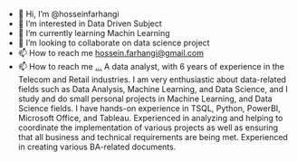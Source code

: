 - 👋 Hi, I’m @hosseinfarhangi
- 👀 I’m interested in Data Driven Subject
- 🌱 I’m currently learning Machin Learning
- 💞️ I’m looking to collaborate on data science project
- 📫 How to reach me hossein.farhangi@gmail.com
- 📫 How to reach me [...](https://www.linkedin.com/in/hossein-f/)
A data analyst, with 6 years of experience in the Telecom and Retail industries.
I am very enthusiastic about data-related fields such as Data Analysis, Machine Learning, and Data Science, and I study and do small personal projects in Machine Learning, and Data Science fields.
I have hands-on experience in TSQL, Python, PowerBI, Microsoft Office, and Tableau.
Experienced in analyzing and helping to coordinate the implementation of various projects as well as ensuring that all business and technical requirements are being met.
Experienced in creating various BA-related documents.
<!---
hosseinfarhangi/hosseinfarhangi is a ✨ special ✨ repository because its `README.md` (this file) appears on your GitHub profile.
You can click the Preview link to take a look at your changes.
--->
